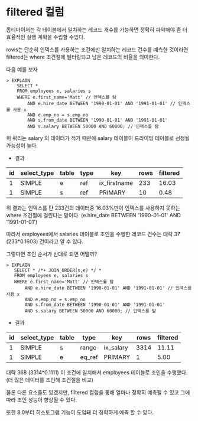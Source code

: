 # filtered 컬럼

옵티마이저는 각 테이블에서 일치하는 레코드 개수를 가능하면 정확히 파악해야 좀 더 효율적인 실행 계획을 수립할 수있다.

 rows는 단순히 인덱스를 사용하는 조건에만 일치하는 레코드 건수를 예측한 것이라면 filtered는 where 조건절에 필터링되고 남은 레코드의 비율을 의미한다.

다음 예를 보자

```mysql
> EXPLAIN
	SELECT *
	FROM employees e, salaries s
	WHERE e.first_name='Matt' // 인덱스를 탐
		AND e.hire_date BETWEEN '1990-01-01' AND '1991-01-01' // 인덱스를 사용 x
		AND e.emp_no = s.emp_no
		AND s.from_date BETWEEN '1990-01-01' AND '1991-01-01'
		AND s.salary BETWEEN 50000 AND 60000; // 인덱스를 탐
```

위 쿼리는 salary 의 데이터가 적기 때문에 salary 테이블이 드라이빙 테이블로 선정될 가능성이 높다.

* 결과

| id   | select_type | table | type | key          | rows | filtered |
| ---- | ----------- | ----- | ---- | ------------ | ---- | -------- |
| 1    | SIMPLE      | e     | ref  | ix_firstname | 233  | 16.03    |
| 1    | SIMPLE      | s     | ref  | PRIMARY      | 10   | 0.48     |

위 결과는 인덱스를 탄 233건의 데이터중 16.03%만이 인덱스를 사용하지 못하는 where 조건절에 걸린다는 말이다. (e.hire_date BETWEEN '1990-01-01' AND '1991-01-01')

따라서 employees에서 salaries 테이블로 조인을 수행한 레코드 건수는 대략 37 (233*0.1603) 건이라고 알 수 있다.

그렇다면 조인 순서가 반대로 되면 어떨까?

 ```mysql
 > EXPLAIN
 	SELECT * /*+ JOIN_ORDER(s,e) */ *
 	FROM employees e, salaries s
 	WHERE e.first_name='Matt' // 인덱스를 탐
 		AND e.hire_date BETWEEN '1990-01-01' AND '1991-01-01' // 인덱스를 사용 x
 		AND e.emp_no = s.emp_no
 		AND s.from_date BETWEEN '1990-01-01' AND '1991-01-01'
 		AND s.salary BETWEEN 50000 AND 60000; // 인덱스를 탐
 ```

* 결과

| id   | select_type | table | type   | key       | rows | filtered |
| ---- | ----------- | ----- | ------ | --------- | ---- | -------- |
| 1    | SIMPLE      | s     | range  | ix_salary | 3314 | 11.11    |
| 1    | SIMPLE      | e     | eq_ref | PRIMARY   | 1    | 5.00     |

대략 368 (3314*0.1111) 이 조건에 일치해서 employees 테이블로 조인을 수행했다. (더 많은 데이터를 조인해 조건절을 비교)

물론 다른 요소들도 있겠지만, filtered 컬럼을 통해 얼마나 정확히 예측될 수 있고 그에 따라 조인 성능이 향상될 수 있다.

또한 8.0부터 히스토그램 기능이 도입돼 더 정확하게 예측 할 수 있다.

